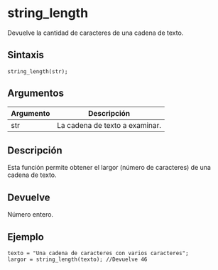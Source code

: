 # string_length

Devuelve la cantidad de caracteres de una cadena de texto.

## Sintaxis

  
```gml  
string_length(str);  
```  

## Argumentos

Argumento|Descripción|  
---|---|  
str|La cadena de texto a examinar.|  

## Descripción

Esta función permite obtener el largor (número de caracteres) de una cadena de texto.

## Devuelve

Número entero.

## Ejemplo

  
```gml  
texto = "Una cadena de caracteres con varios caracteres";  
largor = string_length(texto); //Devuelve 46  
```